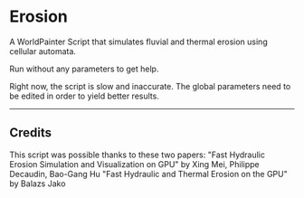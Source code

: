 # Erosion
A WorldPainter Script that simulates fluvial and thermal erosion using cellular automata.

Run without any parameters to get help.

Right now, the script is slow and inaccurate. The global parameters need to be edited in order to yield better results.

---

## Credits
This script was possible thanks to these two papers:
"Fast Hydraulic Erosion Simulation and Visualization on GPU" by Xing Mei, Philippe Decaudin, Bao-Gang Hu
"Fast Hydraulic and Thermal Erosion on the GPU" by Balazs Jako
